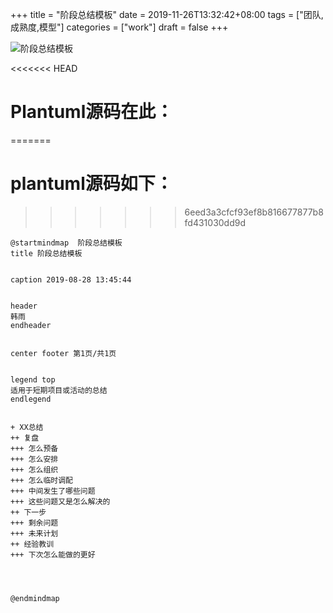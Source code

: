 +++
title = "阶段总结模板"
date = 2019-11-26T13:32:42+08:00
tags = ["团队,成熟度,模型"]
categories = ["work"]
draft = false
+++

![阶段总结模板](https://pic1.superbed.cn/item/5ddcb8b08e0e2e3ee982780f.png)

<<<<<<< HEAD
# Plantuml源码在此：
=======
# plantuml源码如下：
>>>>>>> 6eed3a3cfcf93ef8b816677877b8fd431030dd9d

```
@startmindmap  阶段总结模板
title 阶段总结模板


caption 2019-08-28 13:45:44


header
韩雨
endheader


center footer 第1页/共1页


legend top
适用于短期项目或活动的总结
endlegend


+ XX总结
++ 复盘
+++ 怎么预备
+++ 怎么安排
+++ 怎么组织
+++ 怎么临时调配
+++ 中间发生了哪些问题
+++ 这些问题又是怎么解决的
++ 下一步
+++ 剩余问题
+++ 未来计划
++ 经验教训
+++ 下次怎么能做的更好




@endmindmap
```